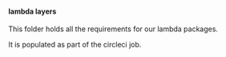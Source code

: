 #### lambda layers

This folder holds all the requirements for our lambda packages.

It is populated as part of the circleci job.
